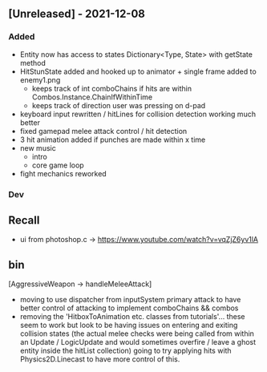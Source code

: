 ## [Unreleased] - 2021-12-08
### Added
- Entity now has access to states Dictionary<Type, State> with getState method
- HitStunState added and hooked up to animator + single frame added to enemy1.png
  - keeps track of int comboChains if hits are within Combos.Instance.ChainIfWithinTime
  - keeps track of direction user was pressing on d-pad
- keyboard input rewritten / hitLines for collision detection working much better
- fixed gamepad melee attack control / hit detection
- 3 hit animation added if punches are made within x time
- new music
  - intro
  - core game loop
- fight mechanics reworked

### Dev

## Recall
- ui from photoshop.c -> https://www.youtube.com/watch?v=vqZjZ6yv1lA


## bin
[AggressiveWeapon -> handleMeleeAttack]
- moving to use dispatcher from inputSystem primary attack to have better control of attacking to implement comboChains && combos
- removing the 'HitboxToAnimation etc. classes from tutorials'... these seem to work but 
look to be having issues on entering and exiting collision states (the actual melee checks were being called from within an Update / LogicUpdate and would sometimes overfire / leave a ghost entity inside the hitList collection)
going to try applying hits with Physics2D.Linecast to have more control of this.


